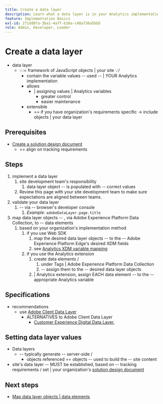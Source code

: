 ```yaml
---
title: Create a data layer
description: Learn what a data layer is in your Analytics implementation, and how it can be used to map variables in Adobe Analytics.
feature: Implementation Basics
exl-id: 271dd8fa-3ba1-4a7f-b16a-c48a736a5bb5
role: Admin, Developer, Leader
---
```

# Create a data layer

* data layer
  * 💡:= framework of JavaScript objects | your site 💡/
    * contain the variable values -- used -- | YOUR Analytics implementation
    * allows
      * | assigning values | Analytics variables
        * greater control
        * easier maintenance 
    * extensible
      * == if you have organization's requirements specific -> include objects | your data layer

## Prerequisites

* [Create a solution design document](solution-design.md) 
  * == align on tracking requirements

## Steps

1. implement a data layer 
   1. site development team's responsibility
      1. data layer object -- is populated with -- correct values 
   2. Review this page with your site development team to make sure expectations are aligned between teams.
2. validate your data layer 
   1. -- via -- browser's developer console 
      1. _Example:_ `adobeDataLayer.page.title`
3. map data layer objects -- , via Adobe Experience Platform Data Collection, to -- data elements
   1. based on your organization's implementation method
      1. if you use Web SDK
         1. map the desired data layer objects -- to the -- Adobe Experience Platform Edge's desired XDM fields  
         2. see [Analytics XDM variable mapping](../aep-edge/xdm-var-mapping.md)
      2. if you use the Analytics extension
         1. create data elements /
            1. under Tags | Adobe Experience Platform Data Collection
            2. -- assign them to the -- desired data layer objects
         2. | Analytics extension, assign EACH data element -- to the -- appropriate Analytics variable

## Specifications

* recommendations
  * use [Adobe Client Data Layer](https://github.com/adobe/adobe-client-data-layer/wiki)
    * ALTERNATIVES to Adobe Client Data Layer
      * [Customer Experience Digital Data Layer](https://www.w3.org/2013/12/ceddl-201312.pdf),

## Setting data layer values

* Data layers
  * -- typically generate -- server-side / 
    * objects referenced == objects -- used to build the -- site content
* site's data layer -- MUST be established, based on -- tracking requirements / set | your organization's [solution design document](solution-design.md)

## Next steps

* [Map data layer objects | data elements](../launch/layer-to-elements.md)
